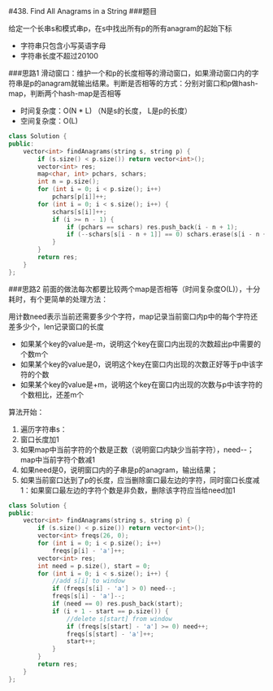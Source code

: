 #438. Find All Anagrams in a String
###题目

给定一个长串s和模式串p，在s中找出所有p的所有anagram的起始下标

 - 字符串只包含小写英语字母
 - 字符串长度不超过20100

###思路1
滑动窗口：维护一个和p的长度相等的滑动窗口，如果滑动窗口内的字符串是p的anagram就输出结果。判断是否相等的方式：分别对窗口和p做hash-map，判断两个hash-map是否相等

 - 时间复杂度：O(N * L) （N是s的长度， L是p的长度）
 - 空间复杂度：O(L)
```C++
class Solution {
public:
    vector<int> findAnagrams(string s, string p) {
        if (s.size() < p.size()) return vector<int>();
        vector<int> res;
        map<char, int> pchars, schars;
        int n = p.size();
        for (int i = 0; i < p.size(); i++)
            pchars[p[i]]++;
        for (int i = 0; i < s.size(); i++) {
            schars[s[i]]++;
            if (i >= n - 1) {
                if (pchars == schars) res.push_back(i - n + 1);
                if (--schars[s[i - n + 1]] == 0) schars.erase(s[i - n + 1]);
            }
        }
        return res;
    }
};
```
###思路2
前面的做法每次都要比较两个map是否相等（时间复杂度O(L)），十分耗时，有个更简单的处理方法：

用计数need表示当前还需要多少个字符，map记录当前窗口内p中的每个字符还差多少个，len记录窗口的长度

 - 如果某个key的value是-m，说明这个key在窗口内出现的次数超出p中需要的个数m个
 - 如果某个key的value是0，说明这个key在窗口内出现的次数正好等于p中该字符的个数
 - 如果某个key的value是+m，说明这个key在窗口内出现的次数与p中该字符的个数相比，还差m个
 
算法开始：

1. 遍历字符串s：
2. 窗口长度加1
3. 如果map中当前字符的个数是正数（说明窗口内缺少当前字符），need--；map中当前字符个数减1
4. 如果need是0，说明窗口内的子串是p的anagram，输出结果；
5. 如果当前窗口达到了p的长度，应当删除窗口最左边的字符，同时窗口长度减1：如果窗口最左边的字符个数是非负数，删除该字符应当给need加1


```C++
class Solution {
public:
    vector<int> findAnagrams(string s, string p) {
        if (s.size() < p.size()) return vector<int>();
        vector<int> freqs(26, 0);
        for (int i = 0; i < p.size(); i++)
            freqs[p[i] - 'a']++;
        vector<int> res;
        int need = p.size(), start = 0;
        for (int i = 0; i < s.size(); i++) {
            //add s[i] to window
            if (freqs[s[i] - 'a'] > 0) need--;
            freqs[s[i] - 'a']--;
            if (need == 0) res.push_back(start);
            if (i + 1 - start == p.size()) {
                //delete s[start] from window
                if (freqs[s[start] - 'a'] >= 0) need++;
                freqs[s[start] - 'a']++;
                start++;
            }
        }
        return res;
    }
};
```
